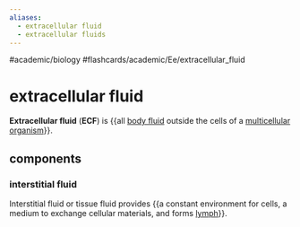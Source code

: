 ```yaml
---
aliases:
  - extracellular fluid
  - extracellular fluids
---
```


#academic/biology #flashcards/academic/Ee/extracellular_fluid

# extracellular fluid

__Extracellular fluid__ (__ECF__) is {{all [body fluid](body%20fluid.md) outside the cells of a [multicellular organism](multicellular%20organism.md)}}.

## components

### interstitial fluid

Interstitial fluid or tissue fluid provides {{a constant environment for cells, a medium to exchange cellular materials, and forms [lymph](lymph.md)}}.
